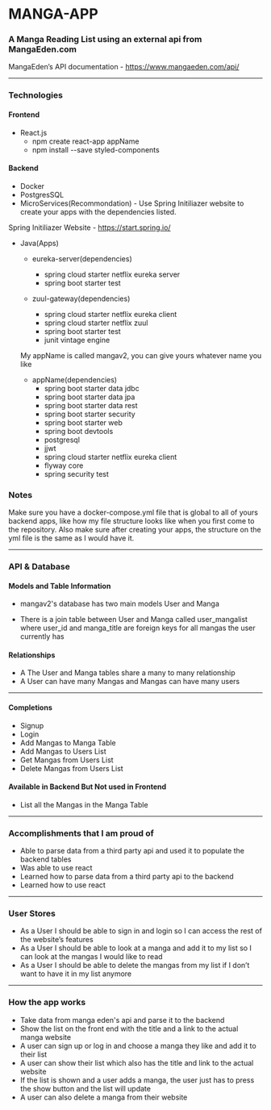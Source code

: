 # MANGA-APP 

### A Manga Reading List using an external api from MangaEden.com 

 MangaEden’s API  documentation - https://www.mangaeden.com/api/

-------------------------------------------------------------------------------------------------------------------------------------

### Technologies

#### Frontend
- React.js 
    - npm create react-app appName
    - npm install --save styled-components

#### Backend
- Docker
- PostgresSQL
- MicroServices(Recommondation) - Use Spring Initiliazer website to create your apps with the dependencies listed. 

Spring Initiliazer Website - https://start.spring.io/

- Java(Apps)
    - eureka-server(dependencies)
        - spring cloud starter netflix eureka server
        - spring boot starter test

    - zuul-gateway(dependencies)
        - spring cloud starter netflix eureka client
        - spring cloud starter netflix zuul
        - spring boot starter test
        - junit vintage engine

    My appName is called mangav2, you can give yours whatever name you like
    - appName(dependencies)
        - spring boot starter data jdbc
        - spring boot starter data jpa
        - spring boot starter data rest
        - spring boot starter security
        - spring boot starter web
        - spring boot devtools
        - postgresql
        - jjwt
        - spring cloud starter netflix eureka client
        - flyway core
        - spring security test
  
### Notes

Make sure you have a docker-compose.yml file that is global to all of yours backend apps, like how my file structure looks like when you first come to the repository. Also make sure after creating your apps, the structure on the yml file is the same as I would have it. 

----

### API & Database 

#### Models and Table Information
-	mangav2's database has two main models User and Manga

-	There is a join table between User and Manga called user_mangalist where user_id and manga_title are foreign keys for all mangas the user currently has

#### Relationships
-	A The User and Manga tables share a many to many relationship
-	A User can have many Mangas and Mangas can have many users

-------------------------------------------------------------------------------------------------------------------------------------

#### Completions

-   Signup
-	Login
-	Add Mangas to Manga Table
-	Add Mangas to Users List
-	Get Mangas from Users List
-	Delete Mangas from Users List 

#### Available in Backend But Not used in Frontend
-	List all the Mangas in the Manga Table

-------------------------------------------------------------------------------------------------------------------------------------

### Accomplishments that I am proud of
-	Able to parse data from a third party api and used it to populate the backend tables
-	Was able to use react 
-	Learned how to parse data from a third party api to the backend
-   Learned how to use react 

-------------------------------------------------------------------------------------------------------------------------------------

### User Stores
-	As a User I should be able to sign in and login so I can access the rest of the website’s features
-	As a User I should be able to look at a manga and add it to my list so I can look at the mangas I would like to read
-	As a User I should be able to delete the mangas from my list if I don’t want to have it in my list anymore

-------------------------------------------------------------------------------------------------------------------------------------

### How the app works
- Take data from manga eden's api and parse it to the backend 
- Show the list on the front end with the title and a link to the actual manga website
- A user can sign up or log in and choose a manga they like and add it to their list
- A user can show their list which also has the title and link to the actual website
- If the list is shown and a user adds a manga, the user just has to press the show button and the list will update
- A user can also delete a manga from their website
